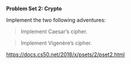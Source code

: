 <b>Problem Set 2: Crypto</b>

Implement the two following adventures:

>  Implement Caesar’s cipher.

>  Implement Vigenère’s cipher.



https://docs.cs50.net/2018/x/psets/2/pset2.html
